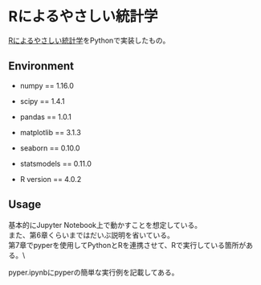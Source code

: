 # Rによるやさしい統計学
[Rによるやさしい統計学](https://shop.ohmsha.co.jp/shop/shopdetail.html?brandcode=000000001781&search=978-4-274-06710-5&sort=)をPythonで実装したもの。

## Environment
* numpy == 1.16.0
* scipy == 1.4.1
* pandas == 1.0.1
* matplotlib == 3.1.3
* seaborn == 0.10.0
* statsmodels == 0.11.0

* R version == 4.0.2

## Usage
基本的にJupyter Notebook上で動かすことを想定している。\
また、第6章くらいまではだいぶ説明を省いている。\
第7章でpyperを使用してPythonとRを連携させて、Rで実行している箇所がある。\

pyper.ipynbにpyperの簡単な実行例を記載してある。
